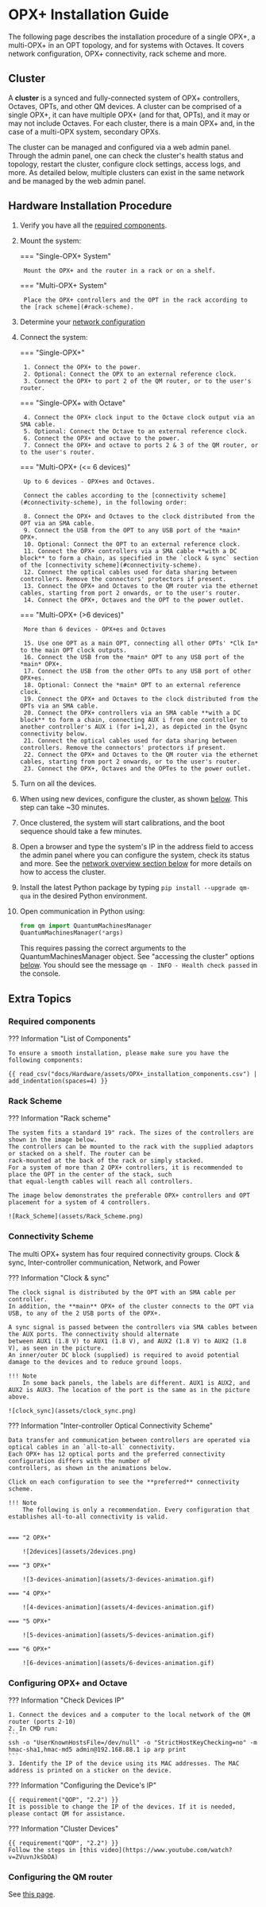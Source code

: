 # OPX+ Installation Guide

The following page describes the installation procedure of a single OPX+, a multi-OPX+ in an OPT topology, and for systems with Octaves.
It covers network configuration, OPX+ connectivity, rack scheme and more.

## Cluster

A **cluster** is a synced and fully-connected system of OPX+ controllers, Octaves, OPTs, and other QM devices. 
A cluster can be comprised of a single OPX+, it can have multiple OPX+ (and for that, OPTs), and it may or may not include Octaves. 
For each cluster, there is a main OPX+ and, in the case of a multi-OPX system, secondary OPXs.

The cluster can be managed and configured via a web admin panel. Through the admin panel, one can check the cluster's health status and topology,
restart the cluster, configure clock settings, access logs, and more. As detailed below, multiple clusters can exist in the same network and be managed by the web admin panel.

## Hardware Installation Procedure

1. Verify you have all the [required components](#required-components).

2. Mount the system:

    === "Single-OPX+ System"
        
        Mount the OPX+ and the router in a rack or on a shelf.

    === "Multi-OPX+ System"
        
        Place the OPX+ controllers and the OPT in the rack according to the [rack scheme](#rack-scheme).

3. Determine your [network configuration](network_and_router.md#network-overview-and-configuration)

4. Connect the system:

    === "Single-OPX+"

        1. Connect the OPX+ to the power.
        2. Optional: Connect the OPX to an external reference clock.
        3. Connect the OPX+ to port 2 of the QM router, or to the user's router.

    === "Single-OPX+ with Octave"

        4. Connect the OPX+ clock input to the Octave clock output via an SMA cable.
        5. Optional: Connect the Octave to an external reference clock.
        6. Connect the OPX+ and octave to the power.
        7. Connect the OPX+ and octave to ports 2 & 3 of the QM router, or to the user's router.

    === "Multi-OPX+ (<= 6 devices)"

        Up to 6 devices - OPX+es and Octaves.

        Connect the cables according to the [connectivity scheme](#connectivity-scheme), in the following order:
        
        8. Connect the OPX+ and Octaves to the clock distributed from the OPT via an SMA cable.
        9. Connect the USB from the OPT to any USB port of the *main* OPX+.
        10. Optional: Connect the OPT to an external reference clock.
        11. Connect the OPX+ controllers via a SMA cable **with a DC block** to form a chain, as specified in the `clock & sync` section of the [connectivity scheme](#connectivity-scheme).
        12. Connect the optical cables used for data sharing between controllers. Remove the connectors' protectors if present.
        13. Connect the OPX+ and Octaves to the QM router via the ethernet cables, starting from port 2 onwards, or to the user's router.
        14. Connect the OPX+, Octaves and the OPT to the power outlet.

    === "Multi-OPX+ (>6 devices)"

        More than 6 devices - OPX+es and Octaves

        15. Use one OPT as a main OPT, connecting all other OPTs' *Clk In* to the main OPT clock outputs.
        16. Connect the USB from the *main* OPT to any USB port of the *main* OPX+.
        17. Connect the USB from the other OPTs to any USB port of other OPX+es.
        18. Optional: Connect the *main* OPT to an external reference clock.
        19. Connect the OPX+ and Octaves to the clock distributed from the OPTs via an SMA cable.
        20. Connect the OPX+ controllers via an SMA cable **with a DC block** to form a chain, connecting AUX i from one controller to another controller's AUX i (for i=1,2), as depicted in the Qsync connectivity below.
        21. Connect the optical cables used for data sharing between controllers. Remove the connectors' protectors if present.
        22. Connect the OPX+ and Octaves to the QM router via the ethernet cables, starting from port 2 onwards, or to the user's router.
        23. Connect the OPX+, Octaves and the OPTes to the power outlet.

5. Turn on all the devices.
6. When using new devices, configure the cluster, as shown [below](#configuring-opx-and-octave). This step can take ~30 minutes. 
7. Once clustered, the system will start calibrations, and the boot sequence should take a few minutes.
8. Open a browser and type the system's IP in the address field to access the admin panel where you can configure the system, check its status and more. See the [network overview section below](network_and_router.md#network-overview-and-configuration) for more details on how to access the cluster.
9. Install the latest Python package by typing `pip install --upgrade qm-qua` in the desired Python environment.
10. Open communication in Python using:
      ```python
      from qm import QuantumMachinesManager
      QuantumMachinesManager(*args)  
      ```
      This requires passing the correct arguments to the QuantumMachinesManager object. See "accessing the cluster" options [below](network_and_router.md#network-overview-and-configuration). 
      You should see the message `qm - INFO - Health check passed` in the console.


## Extra Topics

### Required components

??? Information "List of Components"


    To ensure a smooth installation, please make sure you have the following components:

    {{ read_csv("docs/Hardware/assets/OPX+_installation_components.csv") | add_indentation(spaces=4) }}

### Rack Scheme

??? Information "Rack scheme"

    The system fits a standard 19" rack. The sizes of the controllers are shown in the image below.
    The controllers can be mounted to the rack with the supplied adaptors or stacked on a shelf. The router can be
    rack-mounted at the back of the rack or simply stacked.
    For a system of more than 2 OPX+ controllers, it is recommended to place the OPT in the center of the stack, such
    that equal-length cables will reach all controllers.

    The image below demonstrates the preferable OPX+ controllers and OPT placement for a system of 4 controllers.

    ![Rack_Scheme](assets/Rack_Scheme.png)

### Connectivity Scheme

The multi OPX+ system has four required connectivity groups. Clock & sync, Inter-controller communication, Network, and Power

??? Information "Clock & sync"

    The clock signal is distributed by the OPT with an SMA cable per controller.
    In addition, the **main** OPX+ of the cluster connects to the OPT via USB, to any of the 2 USB ports of the OPX+.

    A sync signal is passed between the controllers via SMA cables between the AUX ports. The connectivity should alternate
    between AUX1 (1.8 V) to AUX1 (1.8 V), and AUX2 (1.8 V) to AUX2 (1.8 V), as seen in the picture.
    An inner/outer DC block (supplied) is required to avoid potential damage to the devices and to reduce ground loops.

    !!! Note
        In some back panels, the labels are different. AUX1 is AUX2, and AUX2 is AUX3. The location of the port is the same as in the picture above.

    ![clock_sync](assets/clock_sync.png)

??? Information "Inter-controller Optical Connectivity Scheme"

    Data transfer and communication between controllers are operated via optical cables in an `all-to-all` connectivity.
    Each OPX+ has 12 optical ports and the preferred connectivity configuration differs with the number of
    controllers, as shown in the animations below.

    Click on each configuration to see the **preferred** connectivity scheme.

    !!! Note
        The following is only a recommendation. Every configuration that establishes all-to-all connectivity is valid.
      

    === "2 OPX+"

        ![2devices](assets/2devices.png)

    === "3 OPX+"

        ![3-devices-animation](assets/3-devices-animation.gif)

    === "4 OPX+"

        ![4-devices-animation](assets/4-devices-animation.gif)

    === "5 OPX+"

        ![5-devices-animation](assets/5-devices-animation.gif)

    === "6 OPX+"

        ![6-devices-animation](assets/6-devices-animation.gif)


### Configuring OPX+ and Octave

??? Information "Check Devices IP"
    
    1. Connect the devices and a computer to the local network of the QM router (ports 2-10)
    2. In CMD run: 
    ```
    ssh -o "UserKnownHostsFile=/dev/null" -o "StrictHostKeyChecking=no" -m hmac-sha1,hmac-md5 admin@192.168.88.1 ip arp print
    ```
    3. Identify the IP of the device using its MAC addresses. The MAC address is printed on a sticker on the device.

??? Information "Configuring the Device's IP"
    
    {{ requirement("QOP", "2.2") }} 
    It is possible to change the IP of the devices. If it is needed, please contact QM for assistance.

??? Information "Cluster Devices"

    {{ requirement("QOP", "2.2") }}
    Follow the steps in [this video](https://www.youtube.com/watch?v=ZVuvnJkSbDA)

### Configuring the QM router

See [this page](network_and_router.md#configuring-the-qm-router).
